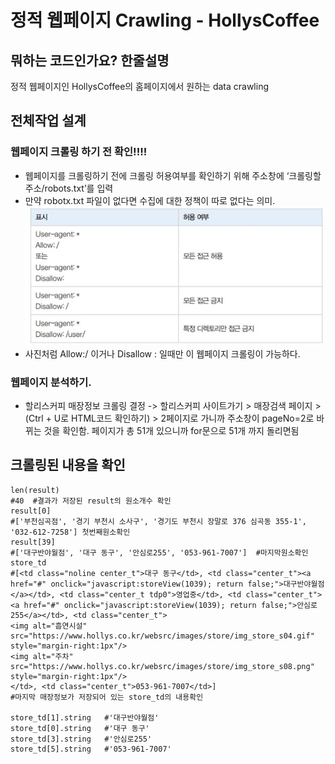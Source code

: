 # 정적 웹페이지 Crawling - HollysCoffee

## 뭐하는 코드인가요? 한줄설명
정적 웹페이지인 HollysCoffee의 홈페이지에서 원하는 data crawling

## 전체작업 설계
### 웹페이지 크롤링 하기 전 확인!!!!
- 웹페이지를 크롤링하기 전에 크롤링 허용여부를 확인하기 위해 주소창에 ‘크롤링할 주소/robots.txt’를 입력
- 만약 robotx.txt 파일이 없다면 수집에 대한 정책이 따로 없다는 의미.
![alt text](images/image-web1.png)
- 사진처럼 Allow:/ 이거나 Disallow : 일때만 이 웹페이지 크롤링이 가능하다.

### 웹페이지 분석하기.
- 할리스커피 매장정보 크롤링 결정 -> 할리스커피 사이트가기 > 매장검색 페이지 > (Ctrl + U로 HTML코드 확인하기) > 2페이지로 가니까 주소창이 pageNo=2로 바뀌는 것을 확인함. 페이지가 총 51개 있으니까 for문으로 51개 까지 돌리면됨

## 크롤링된 내용을 확인
```
len(result) 
#40  #결과가 저장된 result의 원소개수 확인
result[0]  
#['부천심곡점', '경기 부천시 소사구', '경기도 부천시 장말로 376 심곡동 355-1', '032-612-7258'] 첫번째원소확인
result[39] 
#['대구반야월점', '대구 동구', '안심로255', '053-961-7007']  #마지막원소확인
store_td    
#[<td class="noline center_t">대구 동구</td>, <td class="center_t"><a href="#" onclick="javascript:storeView(1039); return false;">대구반야월점</a></td>, <td class="center_t tdp0">영업중</td>, <td class="center_t"><a href="#" onclick="javascript:storeView(1039); return false;">안심로255</a></td>, <td class="center_t">
<img alt="흡연시설" src="https://www.hollys.co.kr/websrc/images/store/img_store_s04.gif" style="margin-right:1px"/>
<img alt="주차" src="https://www.hollys.co.kr/websrc/images/store/img_store_s08.png" style="margin-right:1px"/>
</td>, <td class="center_t">053-961-7007</td>]  
#마지막 매장정보가 저장되어 있는 store_td의 내용확인

store_td[1].string   #'대구반야월점'
store_td[0].string   #'대구 동구'
store_td[3].string   #'안심로255'
store_td[5].string   #'053-961-7007'
```